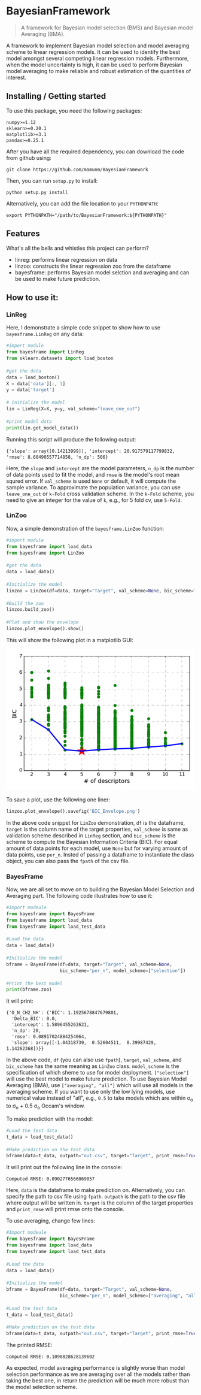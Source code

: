 # BayesianFramework
> A framework for Bayesian model selection (BMS) and Bayesian model Averaging (BMA).  

A framework to implement Bayesian model selection and model averaging scheme to linear regression models. It can be used to identify the best model amongst several competing linear regression models. Furthermore, when the model uncertainty is high, it can be used to perform Bayesian model averaging to make reliable and robust estimation of the quantities of interest.

## Installing / Getting started

To use this package, you need the following packages:

```shell
numpy>=1.12
sklearn>=0.20.1
matplotlib>=3.1
pandas>=0.25.1
```

After you have all the required dependency, you can download the code from github using:

```shell
git clone https://github.com/mamunm/BayesianFramework
```

Then, you can run `setup.py` to install:

```shell
python setup.py install 
```

Alternatively, you can add the file location to your `PYTHONPATH`:

```shell
export PYTHONPATH="/path/to/BayesianFramework:${PYTHONPATH}"
```


## Features

What's all the bells and whistles this project can perform?
* linreg: performs linear regression on data
* linzoo: constructs the linear regression zoo from the dataframe
* bayesframe: performs Bayesian model selction and averaging and can be used to make future prediction.

## How to use it:

### LinReg

Here, I demonstrate a simple code snippet to show how to use `bayesframe.LinReg` on any data:

```python
#import module
from bayesframe import LinReg
from sklearn.datasets import load_boston

#get the data
data = load_boston()
X = data['data'][:, 1]
y = data['target']

# Initialize the model 
lin = LinReg(X=X, y=y, val_scheme="leave_one_out")

#print model data
print(lin.get_model_data()) 
```
Running this script will produce the following output:

```shell
{'slope': array([0.14213999]), 'intercept': 20.917579117799832, 'rmse': 8.60490557714858, 'n_dp': 506}
```

Here, the `slope` and `intercept` are the model parameters, `n_dp` is the number of data points used to fit the model, and `rmse` is the model's root mean squred error. If `val_scheme` is used `None` or default, it will compute the sample variance. To approximate the population variance, you can use `leave_one_out` or `k-Fold` cross validation scheme. In the `k-Fold` scheme, you need to give an integer for the value of `k`, e.g., for 5 fold cv, use `5-Fold`. 

### LinZoo

Now, a simple demonstration of the `bayesframe.LinZoo` function:

```python
#import module
from bayesframe import load_data
from bayesframe import LinZoo

#get the data
data = load_data()

#Initialize the model
linzoo = LinZoo(df=data, target="Target", val_scheme=None, bic_scheme="per_n")

#Build the zoo 
linzoo.build_zoo()

#Plot and show the envelope
linzoo.plot_envelope().show()  
```

This will show the following plot in a matplotlib GUI:

![BIC envelope plot](plots/BIC_Envelope.png)

To save a plot, use the following one liner:

```python
linzoo.plot_envelope().savefig('BIC_Envelope.png')
```

In the above code snippet for `LinZoo` demonstration, `df` is the dataframe, `target` is the column name of the target properties, `val_scheme` is same as validation scheme described in `LinReg` section, and `bic_scheme` is the scheme to compute the Bayesian Information Criteria (BIC). For equal amount of data points for each model, use `None` but for varying amount of data points, use `per_n`. Insted of passing a dataframe to instantiate the class object, you can also pass the `fpath` of the csv file.

### BayesFrame

Now, we are all set to move on to building the Bayesian Model Selection and Averaging part. The following code illustrates how to use it:

```python
#Import modeule
from bayesframe import BayesFrame
from bayesframe import load_data 
from bayesframe import load_test_data

#Load the data
data = load_data()

#Initialize the model
bframe = BayesFrame(df=data, target="Target", val_scheme=None, 
                    bic_scheme="per_n", model_scheme=["selection"])

#Print the best model
print(bframe.zoo)
```
It will print:

```shell
{'O_N_CH2_NH': {'BIC': 1.1925678847679801,
  'Delta_BIC': 0.0,
  'intercept': 1.5896455262621,
  'n_dp': 20,
  'rmse': 0.08917024884254064,
  'slope': array([-1.04318739,  0.52604511,  0.39987429,  1.14262368])}}
```

In the above code, `df` (you can also use `fpath`), `target`, `val_scheme`, and `bic_scheme` has the same meaning as `LinZoo` class. `model_scheme` is the specification of which sheme to use for model deployment. `["selection"]` will use the best model to make future prediction. To use Bayesian Model Averaging (BMA), use `["averaging", "all"]` which will use all models in the averaging scheme. If you want to use only the low lying models, use numerical value instead of "all", e.g., `0.5`  to take models which are within &sigma;<sub>o</sub>
to &sigma;<sub>o</sub> + 0.5 &sigma;<sub>o</sub> Occam's window. 

To make prediction with the model:

```python
#Load the test data
t_data = load_test_data()

#Make prediction on the test data
bframe(data=t_data, outpath="out.csv", target="Target", print_rmse=True)
```
It will print out the following line in the console:

```shell
Computed RMSE: 0.0902776566069057
```

Here, `data` is the dataframe to make prediction on. Alternatively, you can specify the path to csv file using `fpath`. `outpath` is the path to the csv file where output will be written in. `target` is the column of the target properties and `print_rmse` will print rmse onto the console.

To use averaging, change few lines:

```python
#Import modeule
from bayesframe import BayesFrame
from bayesframe import load_data 
from bayesframe import load_test_data

#Load the data
data = load_data()

#Initialize the model
bframe = BayesFrame(df=data, target="Target", val_scheme=None, 
                    bic_scheme="per_n", model_scheme=["averaging", "all"])

#Load the test data
t_data = load_test_data()

#Make prediction on the test data
bframe(data=t_data, outpath="out.csv", target="Target", print_rmse=True)
```

The printed RMSE:

```shell
Computed RMSE: 0.1098828628139602
```

As expected, model averaging performance is slightly worse than model selection performance as we are averaging over all the models rather than taking the best one, in return the prediction will be much more robust than the model selection scheme. 